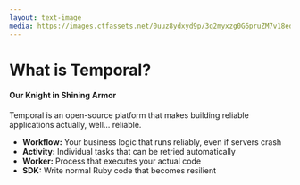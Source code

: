 ```yaml
---
layout: text-image
media: https://images.ctfassets.net/0uuz8ydxyd9p/3q2myxzg0G6pruZM7v18ed/9fe742877e645a24b8f9cd82be2f4327/retryflow_diagram.png?fm=avif&q=60
---
```


# What is Temporal?

#### Our Knight in Shining Armor

Temporal is an open-source platform that makes building reliable applications actually, well... reliable.

- **Workflow:** Your business logic that runs reliably, even if servers crash
- **Activity:** Individual tasks that can be retried automatically
- **Worker:** Process that executes your actual code
- **SDK:** Write normal Ruby code that becomes resilient

<!--
**Speaker Notes - Introducing Temporal:**

- Start with an approachable introduction: "So what exactly is Temporal? I like to think of it as the reliability layer that our payment systems were missing."

- Define the core concepts with Loop examples:
  * "A Workflow in Temporal is like your payment orchestrator - it contains the entire logic of moving money from point A to point B, and it's guaranteed to execute correctly even if machines crash."
  * "Activities are the individual tasks within that flow - like 'debit customer account', 'apply currency exchange', or 'credit recipient account'. Each can be retried independently if they fail."
  * "Workers are the processes that actually execute your code - they pick up tasks, run them, and report back results. If a worker dies, another one simply picks up where it left off."
  * "And the SDK lets us write all this in Ruby, our team's language of choice. We're writing normal Ruby code that magically becomes resilient."

- Point to the diagram: "This diagram visualizes a key Temporal strength - automatic retries with backoff. Notice how if a single activity fails, Temporal automatically retries it with configurable backoff, while maintaining the overall workflow state."

- Explain the fundamental architecture difference: "What makes Temporal different from Sidekiq or other job systems is this separation between the 'brain' - the Temporal server that tracks workflow state - and the 'muscles' - workers that execute the actual code."

- Share a real example: "When our AWS RDS instance went down for maintenance last month, all our payment workers crashed. In the old system, we'd have lost track of hundreds of in-progress payments. With Temporal, when new workers came online, every single workflow continued precisely where it left off - no lost state, no duplicate operations."

- Highlight the business impact: "This is game-changing for financial transactions. We no longer worry about partial failures or inconsistent state - Temporal gives us durability for free."

- End with the visibility aspect: "And the cherry on top? We can see exactly what's happening in every workflow through the Temporal UI - which steps completed, which are pending, which failed and why. Gone are the days of digging through logs across multiple systems."

- Transition: "In the next slides, I'll show you exactly how we implemented this for our payment flows."

- Time target: 2 minutes - this is a crucial foundation to understand before diving into code examples
-->
